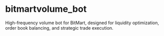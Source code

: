 # bitmartvolume_bot
High-frequency volume bot for BitMart, designed for liquidity optimization, order book balancing, and strategic trade execution.
